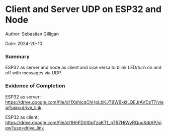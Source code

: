 #  Client and Server UDP on ESP32 and Node

Author: Sebastian Gilligan

Date: 2024-20-10

### Summary

ESP32 as server and node as client and vice versa to blink LED/turn on and off with messages via UDP.

### Evidence of Completion

ESP32 as server: https://drive.google.com/file/d/1XshjcqChHpLbKJT9W6kkILQEJrAVDzT7/view?usp=drive_link

ESP32 as client: https://drive.google.com/file/d/1HhFDVlGpTzaKTf_pTR7HiWyRQuuXdrAP/view?usp=drive_link



